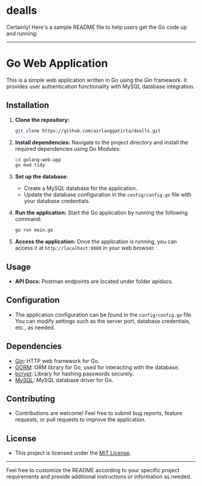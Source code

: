# dealls

Certainly! Here's a sample README file to help users get the Go code up and running:

---

# Go Web Application

This is a simple web application written in Go using the Gin framework. It provides user authentication functionality with MySQL database integration.

## Installation

1. **Clone the repository:**
   ```bash
   git clone https://github.com/airlanggatirta/dealls.git
   ```

2. **Install dependencies:**
   Navigate to the project directory and install the required dependencies using Go Modules:
   ```bash
   cd golang-web-app
   go mod tidy
   ```

3. **Set up the database:**
   - Create a MySQL database for the application.
   - Update the database configuration in the `config/config.go` file with your database credentials.

4. **Run the application:**
   Start the Go application by running the following command:
   ```bash
   go run main.go
   ```

5. **Access the application:**
   Once the application is running, you can access it at `http://localhost:8080` in your web browser.

## Usage

- **API Docs:**
  Postman endpoints are located under folder apidocs.

## Configuration

- The application configuration can be found in the `config/config.go` file. You can modify settings such as the server port, database credentials, etc., as needed.


## Dependencies

- [Gin](https://github.com/gin-gonic/gin): HTTP web framework for Go.
- [GORM](https://gorm.io/): ORM library for Go, used for interacting with the database.
- [bcrypt](https://pkg.go.dev/golang.org/x/crypto/bcrypt): Library for hashing passwords securely.
- [MySQL](gorm.io/driver/mysql): MySQL database driver for Go.

## Contributing

- Contributions are welcome! Feel free to submit bug reports, feature requests, or pull requests to improve the application.

## License

- This project is licensed under the [MIT License](LICENSE).

---

Feel free to customize the README according to your specific project requirements and provide additional instructions or information as needed.